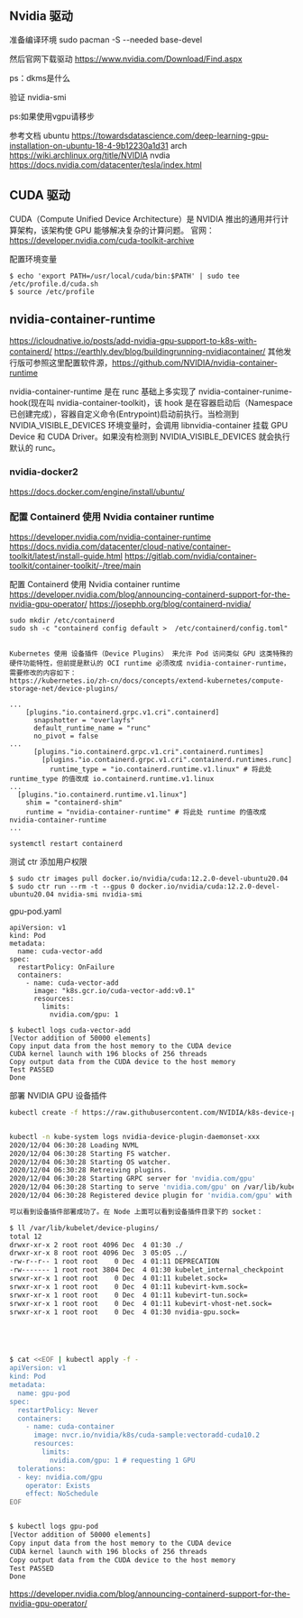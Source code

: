 ## Nvidia 驱动
准备编译环境
sudo pacman -S --needed base-devel

然后官网下载驱动
https://www.nvidia.com/Download/Find.aspx

ps：dkms是什么

验证 nvidia-smi

ps:如果使用vgpu请移步

参考文档
ubuntu https://towardsdatascience.com/deep-learning-gpu-installation-on-ubuntu-18-4-9b12230a1d31
arch https://wiki.archlinux.org/title/NVIDIA
nvdia https://docs.nvidia.com/datacenter/tesla/index.html

## CUDA 驱动
CUDA（Compute Unified Device Architecture）是 NVIDIA 推出的通用并行计算架构，该架构使 GPU 能够解决复杂的计算问题。
官网：https://developer.nvidia.com/cuda-toolkit-archive

配置环境变量
```
$ echo 'export PATH=/usr/local/cuda/bin:$PATH' | sudo tee /etc/profile.d/cuda.sh
$ source /etc/profile
```


## nvidia-container-runtime
https://icloudnative.io/posts/add-nvidia-gpu-support-to-k8s-with-containerd/
https://earthly.dev/blog/buildingrunning-nvidiacontainer/
其他发行版可参照这里配置软件源，https://github.com/NVIDIA/nvidia-container-runtime

nvidia-container-runtime 是在 runc 基础上多实现了 nvidia-container-runime-hook(现在叫 nvidia-container-toolkit)，该 hook 是在容器启动后（Namespace已创建完成），容器自定义命令(Entrypoint)启动前执行。当检测到 NVIDIA_VISIBLE_DEVICES 环境变量时，会调用 libnvidia-container 挂载 GPU Device 和 CUDA Driver。如果没有检测到 NVIDIA_VISIBLE_DEVICES 就会执行默认的 runc。

### nvidia-docker2
https://docs.docker.com/engine/install/ubuntu/
### 配置 Containerd 使用 Nvidia container runtime
https://developer.nvidia.com/nvidia-container-runtime
https://docs.nvidia.com/datacenter/cloud-native/container-toolkit/latest/install-guide.html
https://gitlab.com/nvidia/container-toolkit/container-toolkit/-/tree/main

配置 Containerd 使用 Nvidia container runtime
https://developer.nvidia.com/blog/announcing-containerd-support-for-the-nvidia-gpu-operator/
https://josephb.org/blog/containerd-nvidia/

```
sudo mkdir /etc/containerd
sudo sh -c "containerd config default >  /etc/containerd/config.toml"


Kubernetes 使用 设备插件（Device Plugins） 来允许 Pod 访问类似 GPU 这类特殊的硬件功能特性，但前提是默认的 OCI runtime 必须改成 nvidia-container-runtime，需要修改的内容如下：
https://kubernetes.io/zh-cn/docs/concepts/extend-kubernetes/compute-storage-net/device-plugins/
```

```
...
    [plugins."io.containerd.grpc.v1.cri".containerd]
      snapshotter = "overlayfs"
      default_runtime_name = "runc"
      no_pivot = false
...
      [plugins."io.containerd.grpc.v1.cri".containerd.runtimes]
        [plugins."io.containerd.grpc.v1.cri".containerd.runtimes.runc]
          runtime_type = "io.containerd.runtime.v1.linux" # 将此处 runtime_type 的值改成 io.containerd.runtime.v1.linux
...
  [plugins."io.containerd.runtime.v1.linux"]
    shim = "containerd-shim"
    runtime = "nvidia-container-runtime" # 将此处 runtime 的值改成 nvidia-container-runtime
...

systemctl restart containerd

```


测试
ctr 添加用户权限
```
$ sudo ctr images pull docker.io/nvidia/cuda:12.2.0-devel-ubuntu20.04
$ sudo ctr run --rm -t --gpus 0 docker.io/nvidia/cuda:12.2.0-devel-ubuntu20.04 nvidia-smi nvidia-smi
```
gpu-pod.yaml
```
apiVersion: v1
kind: Pod
metadata:
  name: cuda-vector-add
spec:
  restartPolicy: OnFailure
  containers:
    - name: cuda-vector-add
      image: "k8s.gcr.io/cuda-vector-add:v0.1"
      resources:
        limits:
          nvidia.com/gpu: 1
```
```
$ kubectl logs cuda-vector-add
[Vector addition of 50000 elements]
Copy input data from the host memory to the CUDA device
CUDA kernel launch with 196 blocks of 256 threads
Copy output data from the CUDA device to the host memory
Test PASSED
Done
```




部署 NVIDIA GPU 设备插件
```bash
kubectl create -f https://raw.githubusercontent.com/NVIDIA/k8s-device-plugin/v0.14.0/nvidia-device-plugin.yml


kubectl -n kube-system logs nvidia-device-plugin-daemonset-xxx
2020/12/04 06:30:28 Loading NVML
2020/12/04 06:30:28 Starting FS watcher.
2020/12/04 06:30:28 Starting OS watcher.
2020/12/04 06:30:28 Retreiving plugins.
2020/12/04 06:30:28 Starting GRPC server for 'nvidia.com/gpu'
2020/12/04 06:30:28 Starting to serve 'nvidia.com/gpu' on /var/lib/kubelet/device-plugins/nvidia-gpu.sock
2020/12/04 06:30:28 Registered device plugin for 'nvidia.com/gpu' with Kubelet

可以看到设备插件部署成功了。在 Node 上面可以看到设备插件目录下的 socket：

$ ll /var/lib/kubelet/device-plugins/
total 12
drwxr-xr-x 2 root root 4096 Dec  4 01:30 ./
drwxr-xr-x 8 root root 4096 Dec  3 05:05 ../
-rw-r--r-- 1 root root    0 Dec  4 01:11 DEPRECATION
-rw------- 1 root root 3804 Dec  4 01:30 kubelet_internal_checkpoint
srwxr-xr-x 1 root root    0 Dec  4 01:11 kubelet.sock=
srwxr-xr-x 1 root root    0 Dec  4 01:11 kubevirt-kvm.sock=
srwxr-xr-x 1 root root    0 Dec  4 01:11 kubevirt-tun.sock=
srwxr-xr-x 1 root root    0 Dec  4 01:11 kubevirt-vhost-net.sock=
srwxr-xr-x 1 root root    0 Dec  4 01:30 nvidia-gpu.sock=





$ cat <<EOF | kubectl apply -f -
apiVersion: v1
kind: Pod
metadata:
  name: gpu-pod
spec:
  restartPolicy: Never
  containers:
    - name: cuda-container
      image: nvcr.io/nvidia/k8s/cuda-sample:vectoradd-cuda10.2
      resources:
        limits:
          nvidia.com/gpu: 1 # requesting 1 GPU
  tolerations:
  - key: nvidia.com/gpu
    operator: Exists
    effect: NoSchedule
EOF


$ kubectl logs gpu-pod
[Vector addition of 50000 elements]
Copy input data from the host memory to the CUDA device
CUDA kernel launch with 196 blocks of 256 threads
Copy output data from the CUDA device to the host memory
Test PASSED
Done
```

https://developer.nvidia.com/blog/announcing-containerd-support-for-the-nvidia-gpu-operator/

